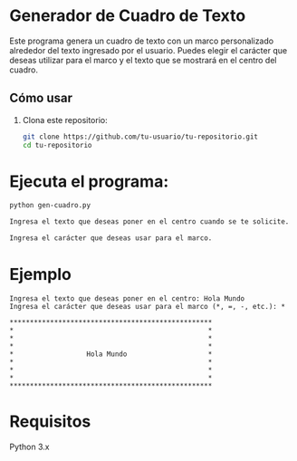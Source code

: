 # Generador de Cuadro de Texto

Este programa genera un cuadro de texto con un marco personalizado alrededor del texto ingresado por el usuario. Puedes elegir el carácter que deseas utilizar para el marco y el texto que se mostrará en el centro del cuadro.

## Cómo usar

1. Clona este repositorio:
   ```bash
   git clone https://github.com/tu-usuario/tu-repositorio.git
   cd tu-repositorio
   ```

# Ejecuta el programa:
```bash
python gen-cuadro.py

Ingresa el texto que deseas poner en el centro cuando se te solicite.

Ingresa el carácter que deseas usar para el marco.
```

# Ejemplo
```
Ingresa el texto que deseas poner en el centro: Hola Mundo
Ingresa el carácter que deseas usar para el marco (*, =, -, etc.): *

**************************************************
*                                                *
*                                                *
*                                                *
*                  Hola Mundo                    *
*                                                *
*                                                *
*                                                *
**************************************************
```

# Requisitos
Python 3.x
